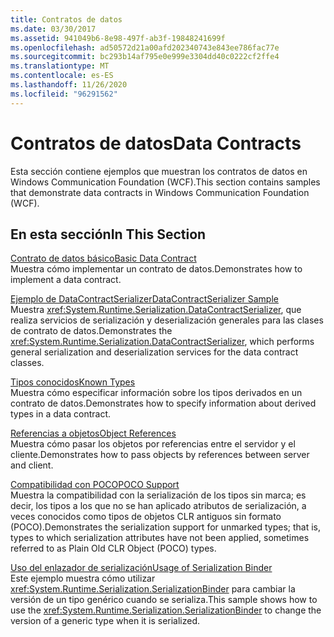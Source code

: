 ```yaml
---
title: Contratos de datos
ms.date: 03/30/2017
ms.assetid: 941049b6-8e98-497f-ab3f-19848241699f
ms.openlocfilehash: ad50572d21a00afd202340743e843ee786fac77e
ms.sourcegitcommit: bc293b14af795e0e999e3304dd40c0222cf2ffe4
ms.translationtype: MT
ms.contentlocale: es-ES
ms.lasthandoff: 11/26/2020
ms.locfileid: "96291562"
---
```

# <a name="data-contracts"></a><span data-ttu-id="b9eac-102">Contratos de datos</span><span class="sxs-lookup"><span data-stu-id="b9eac-102">Data Contracts</span></span>

<span data-ttu-id="b9eac-103">Esta sección contiene ejemplos que muestran los contratos de datos en Windows Communication Foundation (WCF).</span><span class="sxs-lookup"><span data-stu-id="b9eac-103">This section contains samples that demonstrate data contracts in Windows Communication Foundation (WCF).</span></span>  
  
## <a name="in-this-section"></a><span data-ttu-id="b9eac-104">En esta sección</span><span class="sxs-lookup"><span data-stu-id="b9eac-104">In This Section</span></span>  

 [<span data-ttu-id="b9eac-105">Contrato de datos básico</span><span class="sxs-lookup"><span data-stu-id="b9eac-105">Basic Data Contract</span></span>](basic-data-contract.md)  
 <span data-ttu-id="b9eac-106">Muestra cómo implementar un contrato de datos.</span><span class="sxs-lookup"><span data-stu-id="b9eac-106">Demonstrates how to implement a data contract.</span></span>  
  
 [<span data-ttu-id="b9eac-107">Ejemplo de DataContractSerializer</span><span class="sxs-lookup"><span data-stu-id="b9eac-107">DataContractSerializer Sample</span></span>](datacontractserializer-sample.md)  
 <span data-ttu-id="b9eac-108">Muestra <xref:System.Runtime.Serialization.DataContractSerializer>, que realiza servicios de serialización y deserialización generales para las clases de contrato de datos.</span><span class="sxs-lookup"><span data-stu-id="b9eac-108">Demonstrates the <xref:System.Runtime.Serialization.DataContractSerializer>, which performs general serialization and deserialization services for the data contract classes.</span></span>  
  
 [<span data-ttu-id="b9eac-109">Tipos conocidos</span><span class="sxs-lookup"><span data-stu-id="b9eac-109">Known Types</span></span>](known-types.md)  
 <span data-ttu-id="b9eac-110">Muestra cómo especificar información sobre los tipos derivados en un contrato de datos.</span><span class="sxs-lookup"><span data-stu-id="b9eac-110">Demonstrates how to specify information about derived types in a data contract.</span></span>  
  
 [<span data-ttu-id="b9eac-111">Referencias a objetos</span><span class="sxs-lookup"><span data-stu-id="b9eac-111">Object References</span></span>](object-references.md)  
 <span data-ttu-id="b9eac-112">Muestra cómo pasar los objetos por referencias entre el servidor y el cliente.</span><span class="sxs-lookup"><span data-stu-id="b9eac-112">Demonstrates how to pass objects by references between server and client.</span></span>  
  
 [<span data-ttu-id="b9eac-113">Compatibilidad con POCO</span><span class="sxs-lookup"><span data-stu-id="b9eac-113">POCO Support</span></span>](poco-support.md)  
 <span data-ttu-id="b9eac-114">Muestra la compatibilidad con la serialización de los tipos sin marca; es decir, los tipos a los que no se han aplicado atributos de serialización, a veces conocidos como tipos de objetos CLR antiguos sin formato (POCO).</span><span class="sxs-lookup"><span data-stu-id="b9eac-114">Demonstrates the serialization support for unmarked types; that is, types to which serialization attributes have not been applied, sometimes referred to as Plain Old CLR Object (POCO) types.</span></span>  
  
 [<span data-ttu-id="b9eac-115">Uso del enlazador de serialización</span><span class="sxs-lookup"><span data-stu-id="b9eac-115">Usage of Serialization Binder</span></span>](usage-of-serialization-binder.md)  
 <span data-ttu-id="b9eac-116">Este ejemplo muestra cómo utilizar <xref:System.Runtime.Serialization.SerializationBinder> para cambiar la versión de un tipo genérico cuando se serializa.</span><span class="sxs-lookup"><span data-stu-id="b9eac-116">This sample shows how to use the <xref:System.Runtime.Serialization.SerializationBinder> to change the version of a generic type when it is serialized.</span></span>
